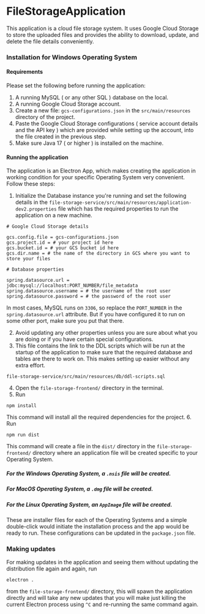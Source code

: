 # FileStorageApplication

This application is a cloud file storage system. It uses Google Cloud Storage to store the uploaded files and provides the ability to download, update, and delete the file details conveniently.


### Installation for Windows Operating System


#### Requirements
Please set the following before running the application: 

1. A running MySQL ( or any other SQL ) database on the local.
2. A running Google Cloud Storage account.
3. Create a new file: `gcs-configurations.json` in the `src/main/resources` directory of the project.
4. Paste the Google Cloud Storage configurations ( service account details and the API key ) which are provided while setting up the account, into the file created in the previous step.
5. Make sure Java 17 ( or higher ) is installed on the machine.

  

#### Running the application
The application is an Electron App, which makes creating the application in working condition for your specific Operating System very convenient. 
Follow these steps: 

1. Initialize the Database instance you're running and set the following details in the `file-storage-service/src/main/resources/application-dev2.properties` file which has the required properties to run the application on a new machine.

```
# Google Cloud Storage details

gcs.config.file = gcs-configurations.json
gcs.project.id = # your project id here
gcs.bucket.id = # your GCS bucket id here
gcs.dir.name = # the name of the directory in GCS where you want to store your files

# Database properties

spring.datasource.url = jdbc:mysql://localhost:PORT_NUMBER/file_metadata
spring.datasource.username = # the username of the root user
spring.datasource.password = # the password of the root user

```
In most cases, MySQL runs on `3306`, so replace the `PORT_NUMBER` in the `spring.datasource.url` attribute. But if you have configured it to run on some other port, make sure you put that there.

2. Avoid updating any other properties unless you are sure about what you are doing or if you have certain special configurations. 
3. This file contains the link to the DDL scripts which will be run at the startup of the application to make sure that the required database and tables are there to work on. This makes setting up easier without any extra effort. 

```
file-storage-service/src/main/resources/db/ddl-scripts.sql
```

4. Open the `file-storage-frontend/` directory in the terminal.
5. Run 
```
npm install
```

This command will install all the required dependencies for the project.
6. Run 
```
npm run dist
```
This command will create a file in the `dist/` directory in the `file-storage-frontend/` directory where an application file will be created specific to your Operating System. 

##### For the Windows Operating System, a `.nsis` file will be created. 
##### For MacOS Operating System, a `.dmg` file will be created. 
##### For the Linux Operating System, an `AppImage` file will be created. 

These are installer files for each of the Operating Systems and a simple double-click would initiate the installation process and the app would be ready to run. 
These configurations can be updated in the `package.json` file. 


### Making updates

For making updates in the application and seeing them without updating the distribution file again and again, run 
```
electron .
```

from the `file-storage-frontend/` directory, this will spawn the application directly and will 
take any new updates that you will make just killing the current Electron process using `^C` and re-running the same command again. 




